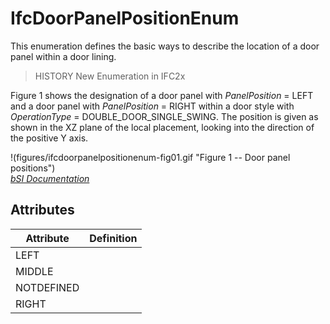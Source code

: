 IfcDoorPanelPositionEnum
========================
This enumeration defines the basic ways to describe the location of a door
panel within a door lining.  
  
> HISTORY  New Enumeration in IFC2x  
  
Figure 1 shows the designation of a door panel with _PanelPosition_ = LEFT and
a door panel with _PanelPosition_ = RIGHT within a door style with
_OperationType_ = DOUBLE_DOOR_SINGLE_SWING. The position is given as shown in
the XZ plane of the local placement, looking into the direction of the
positive Y axis.  
  
!(figures/ifcdoorpanelpositionenum-fig01.gif "Figure 1 -- Door panel
positions")  
[ _bSI
Documentation_](https://standards.buildingsmart.org/IFC/DEV/IFC4_2/FINAL/HTML/schema/ifcarchitecturedomain/lexical/ifcdoorpanelpositionenum.htm)


Attributes
----------
| Attribute   | Definition   |
|-------------|--------------|
| LEFT        |              |
| MIDDLE      |              |
| NOTDEFINED  |              |
| RIGHT       |              |

